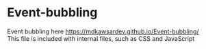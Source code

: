 # Event-bubbling
Event bubbling here https://mdkawsardev.github.io/Event-bubbling/
<br>
This file is included with internal files, such as CSS and JavaScript
